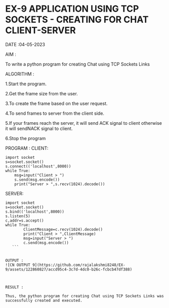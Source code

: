 # EX-9 APPLICATION USING TCP SOCKETS - CREATING FOR CHAT CLIENT-SERVER

DATE :04-05-2023

AIM :

To write a python program for creating Chat using TCP Sockets Links


ALGORITHM :

1.Start the program.

2.Get the frame size from the user.

3.To create the frame based on the user request.

4.To send frames to server from the client side.

5.If your frames reach the server, it will send ACK signal to client otherwise it will sendNACK signal to client.

6.Stop the program


PROGRAM :
CLIENT:
```
import socket
s=socket.socket()
s.connect(('localhost',8000))
while True:
    msg=input("Client > ")
    s.send(msg.encode())
    print("Server > ",s.recv(1024).decode())
  ```
  SERVER:
  ```
  import socket
s=socket.socket()
s.bind(('localhost',8000))
s.listen(5)
c,addr=s.accept()
while True:
          ClientMessage=c.recv(1024).decode()
          print("Client > ",ClientMessage)
          msg=input("Server > ")
          c.send(msg.encode())
     ```


OUTPUT :
![CN OUTPUT 9](https://github.com/rajalakshmi8248/EX-9/assets/122860827/accd95c4-3c7d-4dc0-b26c-fcbcb47df388)



RESULT :

Thus, the python program for creating Chat using TCP Sockets Links was successfully created and executed.

